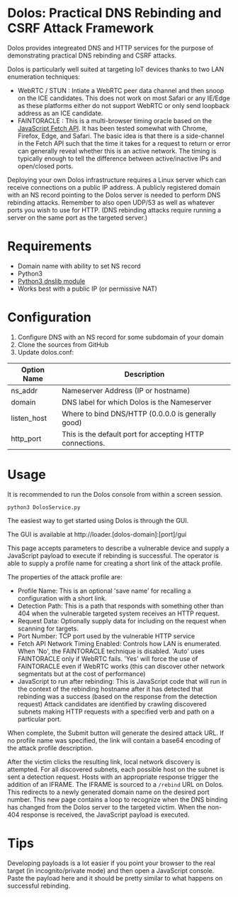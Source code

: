 Dolos: Practical DNS Rebinding and CSRF Attack Framework
=====

Dolos provides integreated DNS and HTTP services for the purpose of demonstrating practical DNS rebinding and CSRF attacks.

Dolos is particularly well suited at targeting IoT devices thanks to two LAN enumeration techniques:
* WebRTC / STUN : Intiate a WebRTC peer data channel and then snoop on the ICE candidates. This does not work on most Safari or any IE/Edge as these platforms either do not support WebRTC or only send loopback address as an ICE candidate.
* FAINTORACLE : This is a multi-browser timing oracle based on the [JavaScript Fetch API](https://developer.mozilla.org/en-US/docs/Web/API/Fetch_API). It has been tested somewhat with Chrome, Firefox, Edge, and Safari. The basic idea is that there is a side-channel in the Fetch API such that the time it takes for a request to return or error can generally reveal whether this is an active network. The timing is typically enough to tell the difference between active/inactive IPs and open/closed ports.

Deploying your own Dolos infrastructure requires a Linux server which can receive connections on a public IP address. A publicly registered domain with an NS record pointing to the Dolos server is needed to perform DNS rebinding attacks. Remember to also open UDP/53 as well as whatever ports you wish to use for HTTP. (DNS rebinding attacks require running a server on the same port as the targeted server.)

Requirements
====
* Domain name with ability to set NS record
* Python3
* [Python3 dnslib module](https://pypi.org/project/dnslib/)
* Works best with a public IP (or permissive NAT)

Configuration
====
1) Configure DNS with an NS record for some subdomain of your domain
2) Clone the sources from GitHub
3) Update dolos.conf:

| Option Name    | Description                                                |
| -------------- | ---------------------------------------------------------- |
| ns_addr        | Nameserver Address (IP or hostname)                        |
| domain         | DNS label for which Dolos is the Nameserver                |
| listen_host    | Where to bind DNS/HTTP (0.0.0.0 is generally good)         |
| http_port      | This is the default port for accepting HTTP connections.   |

Usage
====
It is recommended to run the Dolos console from within a screen session.
```
python3 DolosService.py
```

The easiest way to get started using Dolos is through the GUI.

The GUI is available at http://loader.[dolos-domain]:[port]/gui

This page accepts parameters to describe a vulnerable device and supply a JavaScript payload to execute if rebinding is successful. The operator is able to supply a profile name for creating a short link of the attack profile. 

The properties of the attack profile are:
* Profile Name: This is an optional 'save name' for recalling a configuration with a short link.
* Detection Path: This is a path that responds with something other than 404 when the vulnerable targeted system receives an HTTP request.
* Request Data: Optionally supply data for including on the request when scanning for targets.
* Port Number: TCP port used by the vulnerable HTTP service
* Fetch API Network Timing Enabled: Controls how LAN is enumerated. When 'No', the FAINTORACLE technique is disabled. 'Auto' uses FAINTORACLE only if WebRTC fails. 'Yes' will force the use of FAINTORACLE even if WebRTC works (this can discover other network segmentats but at the cost of performance)
* JavaScript to run after rebinding: This is JavaScript code that will run in the context of the rebinding hostname after it has detected that rebinding was a success (based on the response from the detection request)
Attack candidates are identified by crawling discovered subnets making HTTP requests with a specified verb and path on a particular port.

When complete, the Submit button will generate the desired attack URL. If no profile name was specified, the link will contain a base64 encoding of the attack profile description.

After the victim clicks the resulting link, local network discovery is attempted. For all discovered subnets, each possible host on the subnet is sent a detection request. Hosts with an appropriate response trigger the addition of an IFRAME. The IFRAME is sourced to a ```/rebind``` URL on Dolos. This redirects to a newly generated domain name on the desired port number. This new page contains a loop to recognize when the DNS binding has changed from the Dolos server to the targeted victim. When the non-404 response is received, the JavaScript payload is executed.

Tips
====
Developing payloads is a lot easier if you point your browser to the real target (in incognito/private mode) and then open a JavaScript console. Paste the payload here and it should be pretty similar to what happens on successful rebinding.

